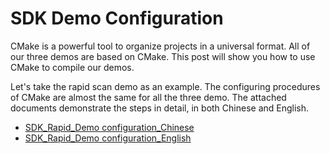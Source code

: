 # SDK Demo Configuration

  CMake is a powerful tool to organize projects in a universal format. All of our three demos are based on CMake. This post will show you how to use CMake to compile our demos.

Let's take the rapid scan demo as an example. The configuring procedures of CMake are almost the same for all the three demo. The attached documents demonstrate the steps in detail, in both Chinese and English.  

- [SDK_Rapid_Demo configuration_Chinese  ](/assets/pdf/Sdk_demo_configration/sdk_demo_config_chinese.pdf)
- [SDK_Rapid_Demo configuration_English  ](/assets/pdf/Sdk_demo_configration/sdk_demo_config_english.pdf)

